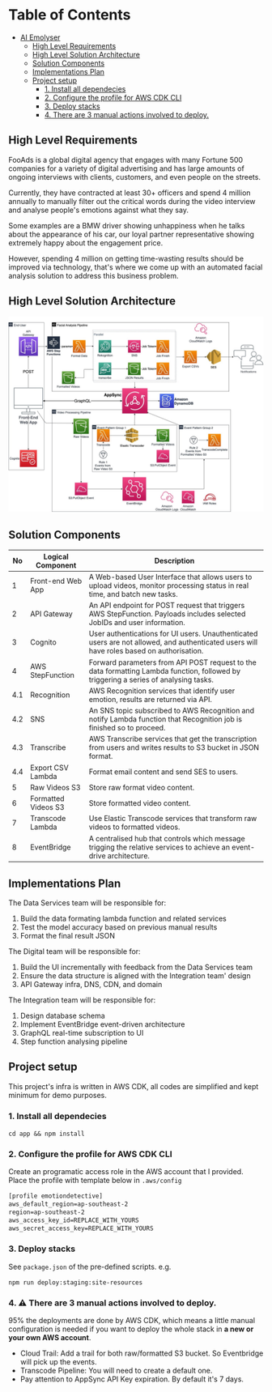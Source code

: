 # Table of Contents

* [AI Emolyser](#table-of-contents)
   * [High Level Requirements](#high-level-requirements)
   * [High Level Solution Architecture](#high-level-solution-architecture)
   * [Solution Components](#solution-components)
   * [Implementations Plan](#implementations-plan)
   * [Project setup](#project-setup)
      * [1. Install all dependecies](#1-install-all-dependecies)
      * [2. Configure the profile for AWS CDK CLI](#2-configure-the-profile-for-aws-cdk-cli)
      * [3. Deploy stacks](#3-deploy-stacks)
      * [4. There are 3 manual actions involved to deploy.](#4--there-are-3-manual-actions-involved-to-deploy)

## High Level Requirements
FooAds is a global digital agency that engages with many Fortune 500 companies for a variety of digital advertising and has large amounts of ongoing interviews with clients, customers, and even people on the streets.

Currently, they have contracted at least 30+ officers and spend 4 million annually to manually filter out the critical words during the video interview and analyse people's emotions against what they say. 

Some examples are a BMW driver showing unhappiness when he talks about the appearance of his car, our loyal partner representative showing extremely happy about the engagement price.

However, spending 4 million on getting time-wasting results should be improved via technology, that's where we come up with an automated facial analysis solution to address this business problem.

## High Level Solution Architecture
![solution-design](src/solution-design.jpeg)

## Solution Components 
| No  | Logical Component   | Description                                                                                                                               |
|-----|---------------------|-------------------------------------------------------------------------------------------------------------------------------------------|
| 1   | Front-end Web App   | A Web-based User Interface that allows users to upload videos, monitor processing status in real time, and batch new tasks.               |
| 2   | API Gateway         | An API endpoint for POST request that triggers AWS StepFunction. Payloads includes selected JobIDs and user information.                  |
| 3   | Cognito             | User authentications for UI users. Unauthenticated users are not allowed, and authenticated users will have roles based on authorisation. |
| 4   | AWS StepFunction    | Forward parameters from API POST request to the data formatting Lambda function, followed by triggering a series of analysing tasks.      |
| 4.1 | Recognition         | AWS Recognition services that identify user emotion, results are returned via API.                                                        |
| 4.2 | SNS                 | An SNS topic subscribed to AWS Recognition and notify Lambda function that Recognition job is finished so to proceed.                     |
| 4.3 | Transcribe          | AWS Transcribe services that get the transcription from users and writes results to S3 bucket in JSON format.                             |
| 4.4 | Export CSV Lambda   | Format email content and send SES to users.                                                                                               |
| 5   | Raw Videos S3       | Store raw format video content.                                                                                                           |
| 6   | Formatted Videos S3 | Store formatted video content.                                                                                                            |
| 7   | Transcode Lambda    | Use Elastic Transcode services that transform raw videos to formatted videos.                                                             |
| 8   | EventBridge         | A centralised hub that controls which message trigging the relative services to achieve an event-drive architecture.                      |

## Implementations Plan
The Data Services team will be responsible for:
1. Build the data formating lambda function and related services
2. Test the model accuracy based on previous manual results
3. Format the final result JSON

The Digital team will be responsible for:
1. Build the UI incrementally with feedback from the Data Services team
2. Ensure the data structure is aligned with the Integration team' design
3. API Gateway infra, DNS, CDN, and domain

The Integration team will be responsible for:
1. Design database schema
2. Implement EventBridge event-driven architecture
3. GraphQL real-time subscription to UI
4. Step function analysing pipeline

## Project setup
This project's infra is written in AWS CDK, all codes are simplified and kept minimum for demo purposes.

### 1. Install all dependecies

```
cd app && npm install
```

### 2. Configure the profile for AWS CDK CLI

Create an programatic access role in the AWS account that I provided.
Place the profile with template below in `.aws/config`

```
[profile emotiondetective]
aws_default_region=ap-southeast-2
region=ap-southeast-2
aws_access_key_id=REPLACE_WITH_YOURS
aws_secret_access_key=REPLACE_WITH_YOURS
```

### 3. Deploy stacks

See `package.json` of the pre-defined scripts. e.g.

```
npm run deploy:staging:site-resources
```

### 4. ⚠ There are 3 manual actions involved to deploy.

95% the deployments are done by AWS CDK, which means a little manual configuration is needed if you want to deploy the whole stack in **a new or your own AWS account**.

- Cloud Trail: Add a trail for both raw/formatted S3 bucket. So Eventbridge will pick up the events.
- Transcode Pipeline: You will need to create a default one.
- Pay attention to AppSync API Key expiration. By default it's 7 days.
